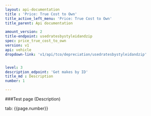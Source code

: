 ```yaml
---
layout: api-documentation
title : 'Price: True Cost to Own'
title_active_left_menu: 'Price: True Cost to Own'
title_parent: Api documentation

amount_version: 2
title-endpoint: usedratesbystyleidandzip
spec: price_true_cost_to_own
version: v1
api: vehicle
dropdown-link: 'v1/api/tco/depreciation/usedratesbystyleidandzip'


level: 3
description_edpoint: 'Get makes by ID'
title_md : Description
number: 1

---
```



###Test page (Description)

tab: {{page.number}}

